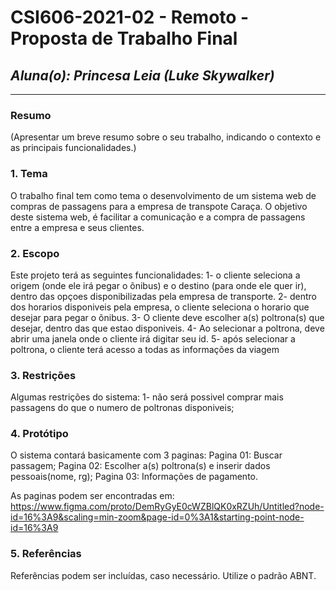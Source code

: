 # **CSI606-2021-02 - Remoto - Proposta de Trabalho Final**

## *Aluna(o): Princesa Leia (Luke Skywalker)*

--------------

<!-- Descrever um resumo sobre o trabalho. -->

### Resumo

  (Apresentar um breve resumo sobre o seu trabalho, indicando o contexto e as principais funcionalidades.)

<!-- Apresentar o tema. -->
### 1. Tema

  O trabalho final tem como tema o desenvolvimento de um sistema web
  de compras de passagens para a empresa de transpote Caraça. O objetivo deste sistema web, é facilitar a comunicação e a compra de passagens entre a empresa e seus clientes.

<!-- Descrever e limitar o escopo da aplicação. -->
### 2. Escopo

  Este projeto terá as seguintes funcionalidades:
    1- o cliente seleciona a origem (onde ele irá pegar o õnibus) e o destino (para onde ele quer ir), dentro das opçoes disponibilizadas pela empresa de transporte.
    2- dentro dos horarios disponiveis pela empresa, o cliente seleciona o horario que desejar para pegar o õnibus.
    3- O cliente deve escolher a(s) poltrona(s) que desejar, dentro das que estao disponiveis.
    4- Ao selecionar a poltrona, deve abrir uma janela onde o cliente irá digitar seu id.
    5- após selecionar a poltrona, o cliente terá acesso a todas as informações da viagem

<!-- Apresentar restrições de funcionalidades e de escopo. -->
### 3. Restrições

  Algumas restrições do sistema:
    1- não será possivel comprar mais passagens do que o numero de poltronas disponiveis;


<!-- Construir alguns protótipos para a aplicação, disponibilizá-los no Github e descrever o que foi considerado. //-->
### 4. Protótipo
  O sistema contará basicamente com 3 paginas:
    Pagina 01: Buscar passagem;
    Pagina 02: Escolher a(s) poltrona(s) e inserir dados pessoais(nome, rg);
    Pagina 03: Informações de pagamento.

  As paginas podem ser encontradas em:
  https://www.figma.com/proto/DemRyGyE0cWZBlQK0xRZUh/Untitled?node-id=16%3A9&scaling=min-zoom&page-id=0%3A1&starting-point-node-id=16%3A9

### 5. Referências

  Referências podem ser incluídas, caso necessário. Utilize o padrão ABNT.
